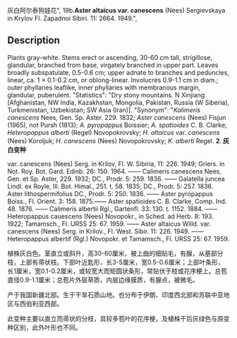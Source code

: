灰白阿尔泰狗娃花",
19b.**Aster altaicus var. canescens** (Nees) Sergievskaya in Krylov Fl. Zapadnoi Sibiri. 11: 2664. 1949.",

## Description
Plants gray-white. Stems erect or ascending, 30-60 cm tall, strigillose, glandular, branched from base, virgately branched in upper part. Leaves broadly subspatulate, 0.5-0.6 cm; upper adnate to branches and peduncles, linear, ca. 1 × 0.1-0.2 cm, or oblong-linear. Involucres 0.9-1.1 cm in diam.; outer phyllaries leaflike, inner phyllaries with membranous margin, glandular, puberulent.
  "Statistics": "Dry stony mountains. N Xinjiang [Afghanistan, NW India, Kazakhstan, Mongolia, Pakistan, Russia (W Siberia), Turkmenistan, Uzbekistan; SW Asia (Iran)].
  "Synonym": "*Kalimeris canescens* Nees, Gen. Sp. Aster. 229. 1832; *Aster canescens* (Nees) Fisjun (1965), not Pursh (1813); *A. pyropappus* Boissier; *A. spatioides* C. B. Clarke; *Heteropappus alberti* (Regel) Novopokrovsky; *H. altaicus* var. *canescens* (Nees) Koroljuk; *H. canescens* (Nees) Novopokrovsky; *K.* *alberti* Regel.
**2. 灰白变种**

var. canescens (Nees) Serg. in Krilov, Fl. W. Sibiria, 11: 226. 1949; Griers. in Not. Roy. Bot. Gard. Edinb. 26: 150. 1964. —— Calimeris canescens Nees, Gen. et Sp. Aster, 229. 1932; DC., Prodr. 5: 259. 1836. —— Galatella juncea Lindl. ex Royle, Ill. Bot. Himal., 251. t. 58. 1835; DC., Prodr. 5: 257. 1836. Aster lithospermifolius DC., Prodr. 5: 250. 1836. —— Aster pyropappus Boiss., Fl. Orient. 3: 158. 1875.—— Aster spatioides C. B. Clarke, Comp. Ind. 48. 1876. —— Calimeris albertii Rgl., Gartenfl. 33: 130. t. 1152. 1884. —— Heteropappus cauescens (Nees) Novopokr., in Sched. ad Herb. 8: 193. 1922; Tamamsch., Fl. URSS 25: 67. 1959. —— Aster altaicus Willd. var. canescens (Nees) Serg. in Krilov., Fl. West. Sibir. 11: 226. 1949. —— Heteropappus albertif (Rgl.) Novopokr. et Tamamsch., Fl. URSS 25: 67. 1959.

植株灰白色。茎直立或斜升，高30-60厘米，被上曲的细贴毛，有腺，从基部分枝，上部有帚状枝。下部叶近匙形，长3-5厘米，宽0.5-0.6厘米；上部叶条形，长1厘米，宽0.1-0.2厘米，或较宽大而矩圆状条形，常贴伏于枝或花序梗上。总苞直径0.9-1.1厘米；总苞片外层草质，内层边缘膜质，有腺点，被微毛。

产于我国新疆北部。生于干旱石质山地。也分布于伊朗、印度西北部和苏联中亚地区与西伯利亚西部。

此变种主要以直立而帚状的分枝，具较多苞叶的花序梗，及植株干后灰绿色与原变种区别，此外叶形也不同。
